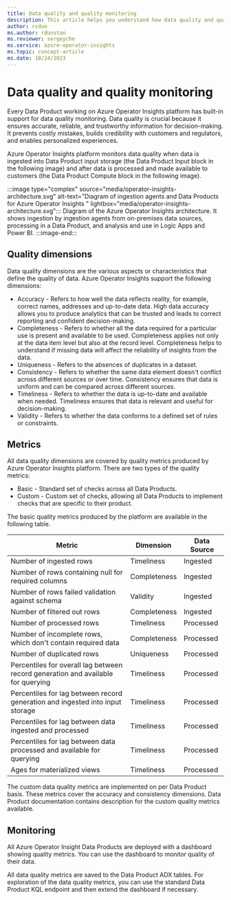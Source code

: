 ```yaml
---
title: Data quality and quality monitoring
description: This article helps you understand how data quality and quality monitoring work in Azure Operator Insights.
author: rcdun
ms.author: rdunstan
ms.reviewer: sergeyche
ms.service: azure-operator-insights
ms.topic: concept-article
ms.date: 10/24/2023
---
```


# Data quality and quality monitoring

Every Data Product working on Azure Operator Insights platform has built-in support for data quality monitoring. Data quality is crucial because it ensures accurate, reliable, and trustworthy information for decision-making. It prevents costly mistakes, builds credibility with customers and regulators, and enables personalized experiences.

Azure Operator Insights platform monitors data quality when data is ingested into Data Product input storage (the Data Product Input block in the following image) and after data is processed and made available to customers (the Data Product Compute block in the following image).

:::image type="complex" source="media/operator-insights-architecture.svg" alt-text="Diagram of ingestion agents and Data Products for Azure Operator Insights " lightbox="media/operator-insights-architecture.svg":::
    Diagram of the Azure Operator Insights architecture. It shows ingestion by ingestion agents from on-premises data sources, processing in a Data Product, and analysis and use in Logic Apps and Power BI.
:::image-end:::

## Quality dimensions

Data quality dimensions are the various aspects or characteristics that define the quality of data. Azure Operator Insights support the following dimensions:

- Accuracy - Refers to how well the data reflects reality, for example, correct names, addresses and up-to-date data. High data accuracy allows you to produce analytics that can be trusted and leads to correct reporting and confident decision-making.
- Completeness - Refers to whether all the data required for a particular use is present and available to be used. Completeness applies not only at the data item level but also at the record level. Completeness helps to understand if missing data will affect the reliability of insights from the data.
- Uniqueness - Refers to the absences of duplicates in a dataset.
- Consistency - Refers to whether the same data element doesn't conflict across different sources or over time. Consistency ensures that data is uniform and can be compared across different sources.
- Timeliness - Refers to whether the data is up-to-date and available when needed. Timeliness ensures that data is relevant and useful for decision-making.
- Validity - Refers to whether the data conforms to a defined set of rules or constraints.

## Metrics

All data quality dimensions are covered by quality metrics produced by Azure Operator Insights platform. There are two types of the quality metrics:

- Basic - Standard set of checks across all Data Products.
- Custom - Custom set of checks, allowing all Data Products to implement checks that are specific to their product.

The basic quality metrics produced by the platform are available in the following table.

| **Metric**                                                                       | **Dimension** | **Data Source** |
|----------------------------------------------------------------------------------|---------------|-----------------|
| Number of ingested rows                                                          | Timeliness    | Ingested        |
| Number of rows containing null for required columns                              | Completeness  | Ingested        |
| Number of rows failed validation against schema                                  | Validity      | Ingested        |
| Number of filtered out rows                                                      | Completeness  | Ingested        |
| Number of processed rows                                                         | Timeliness    | Processed       |
| Number of incomplete rows, which don't contain required data                     | Completeness  | Processed       |
| Number of duplicated rows                                                        | Uniqueness    | Processed       |
| Percentiles for overall lag between record generation and available for querying | Timeliness    | Processed       |
| Percentiles for lag between record generation and ingested into input storage    | Timeliness    | Processed       |
| Percentiles for lag between data ingested and processed                          | Timeliness    | Processed       |
| Percentiles for lag between data processed and available for querying            | Timeliness    | Processed       |
| Ages for materialized views                                                      | Timeliness    | Processed       |

The custom data quality metrics are implemented on per Data Product basis. These metrics cover the accuracy and consistency dimensions. Data Product documentation contains description for the custom quality metrics available.

## Monitoring

All Azure Operator Insight Data Products are deployed with a dashboard showing quality metrics. You can use the dashboard to monitor quality of their data.

All data quality metrics are saved to the Data Product ADX tables. For exploration of the data quality metrics, you can use the standard Data Product KQL endpoint and then extend the dashboard if necessary.
